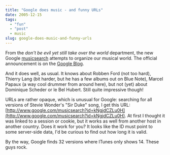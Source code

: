 ```yaml
---
title: "Google does music - and funny URLs"
date: 2005-12-15
tags: 
  - "fun"
  - "post"
  - music
slug: google-does-music-and-funny-urls
---
```


From the _don't be evil yet still take over the world_ department, the new Google [musicsearch](http://www.google.com/musicsearch) attempts to organize our musical world. The official announcement is on the [Google Blog](http://googleblog.blogspot.com/2005/12/searching-for-music.html).

And it does well, as usual. It knows about Robben Ford (not too hard), Thierry Lang (bit harder, but he has a few albums out on Blue Note), Marcel Papaux (a way cool drummer from around here), but not (yet) about Dominique Scheder or le Bel Hubert. Still quite impressive though!

URLs are rather opaque, which is unusual for Google: searching for all versions of Stevie Wonder's "Sir Duke" song, I get this URL: [http://www.google.com/musicsearch?id=kNgjdCZLu0H](http://www.google.com/musicsearch?id=kNgjdCZLu0H). At first I thought it was linked to a session or cookie, but it works as well from another host in another country. Does it work for you? It looks like the ID must point to some server-side data, I'd be curious to find out how long it is valid.

By the way, Google finds 32 versions where ITunes only shows 14. These guys rock.
